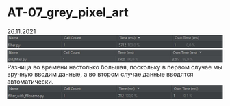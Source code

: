 # AT-07_grey_pixel_art
26.11.2021<br>
<img src="time.jpg">
<img src="old_time.jpg">
<br>Разница во времени настолько большая, поскольку в первом случае мы вручную вводим данные, а во втором случае данные вводятся автоматически.<br>
<img src="time_after.jpg">
